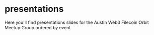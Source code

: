 # presentations
Here you'll find presentations slides for the Austin Web3 Filecoin Orbit Meetup Group ordered by event.
